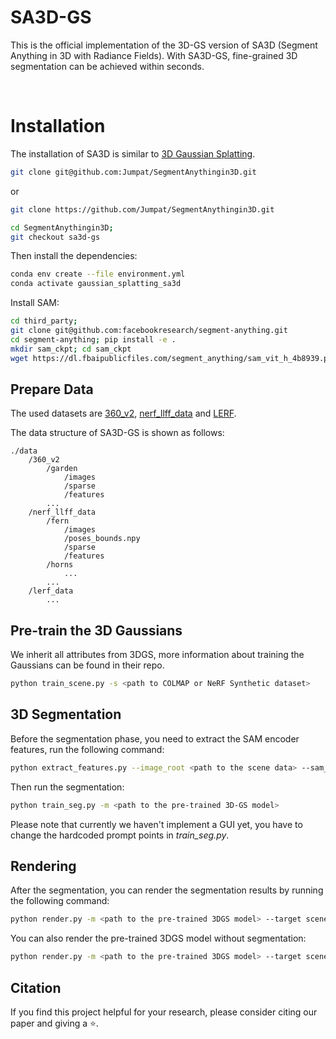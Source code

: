 # SA3D-GS

This is the official implementation of the 3D-GS version of SA3D (Segment Anything in 3D with Radiance Fields). With SA3D-GS, fine-grained 3D segmentation can be achieved within seconds.

<br>

# Installation
The installation of SA3D is similar to [3D Gaussian Splatting](https://github.com/graphdeco-inria/gaussian-splatting).
```bash
git clone git@github.com:Jumpat/SegmentAnythingin3D.git
```
or
```bash
git clone https://github.com/Jumpat/SegmentAnythingin3D.git
```

```bash
cd SegmentAnythingin3D;
git checkout sa3d-gs
```

Then install the dependencies:
```bash
conda env create --file environment.yml
conda activate gaussian_splatting_sa3d
```

Install SAM:
```bash
cd third_party;
git clone git@github.com:facebookresearch/segment-anything.git 
cd segment-anything; pip install -e .
mkdir sam_ckpt; cd sam_ckpt
wget https://dl.fbaipublicfiles.com/segment_anything/sam_vit_h_4b8939.pth
```

## Prepare Data

The used datasets are [360_v2](https://jonbarron.info/mipnerf360/), [nerf_llff_data](https://drive.google.com/drive/folders/14boI-o5hGO9srnWaaogTU5_ji7wkX2S7) and [LERF](https://drive.google.com/drive/folders/1vh0mSl7v29yaGsxleadcj-LCZOE_WEWB?usp=sharing).

The data structure of SA3D-GS is shown as follows:
```
./data
    /360_v2
        /garden
            /images
            /sparse
            /features
        ...
    /nerf_llff_data
        /fern
            /images
            /poses_bounds.npy
            /sparse
            /features
        /horns
            ...
        ...
    /lerf_data
        ...
```

## Pre-train the 3D Gaussians
We inherit all attributes from 3DGS, more information about training the Gaussians can be found in their repo.
```bash
python train_scene.py -s <path to COLMAP or NeRF Synthetic dataset>
```

## 3D Segmentation
Before the segmentation phase, you need to extract the SAM encoder features, run the following command:
```bash
python extract_features.py --image_root <path to the scene data> --sam_checkpoint_path <path to the pre-trained SAM model> --downsample <1/2/4/8>
```

Then run the segmentation:
```bash
python train_seg.py -m <path to the pre-trained 3D-GS model>
```

Please note that currently we haven't implement a GUI yet, you have to change the hardcoded prompt points in *train_seg.py*.

## Rendering
After the segmentation, you can render the segmentation results by running the following command:
```bash
python render.py -m <path to the pre-trained 3DGS model> --target scene --segment
```

You can also render the pre-trained 3DGS model without segmentation:
```bash
python render.py -m <path to the pre-trained 3DGS model> --target scene
```

## Citation
If you find this project helpful for your research, please consider citing our paper and giving a ⭐.

<!-- ```BibTex
@article{cen2023saga,
      title={Segment Anything in 3D with Radiance Fields}, 
      author={Jiazhong Cen and Jiemin Fang and and Chen Yang and Lingxi Xie and Xiaopeng Zhang and Wei Shen and Qi Tian},
      year={2023},
      journal={arXiv preprint arXiv:2312.00860},
} -->
<!-- ``` -->
